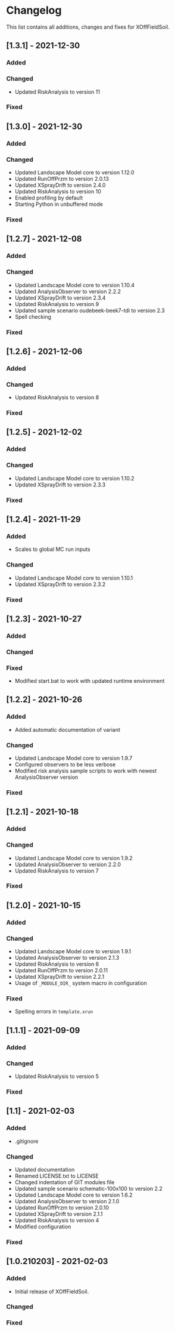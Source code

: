 # Changelog
This list contains all additions, changes and fixes for XOffFieldSoil.

## [1.3.1] - 2021-12-30
### Added
### Changed
- Updated RiskAnalysis to version 11
### Fixed

## [1.3.0] - 2021-12-30
### Added
### Changed
- Updated Landscape Model core to version 1.12.0
- Updated RunOffPrzm to version 2.0.13
- Updated XSprayDrift to version 2.4.0
- Updated RiskAnalysis to version 10
- Enabled profiling by default
- Starting Python in unbuffered mode
### Fixed

## [1.2.7] - 2021-12-08
### Added
### Changed
- Updated Landscape Model core to version 1.10.4
- Updated AnalysisObserver to version 2.2.2
- Updated XSprayDrift to version 2.3.4
- Updated RiskAnalysis to version 9
- Updated sample scenario oudebeek-beek7-tdi to version 2.3
- Spell checking
### Fixed

## [1.2.6] - 2021-12-06
### Added
### Changed
- Updated RiskAnalysis to version 8
### Fixed

## [1.2.5] - 2021-12-02
### Added
### Changed
- Updated Landscape Model core to version 1.10.2
- Updated XSprayDrift to version 2.3.3
### Fixed

## [1.2.4] - 2021-11-29
### Added
- Scales to global MC run inputs
### Changed
- Updated Landscape Model core to version 1.10.1
- Updated XSprayDrift to version 2.3.2
### Fixed

## [1.2.3] - 2021-10-27
### Added
### Changed
### Fixed
- Modified start.bat to work with updated runtime environment

## [1.2.2] - 2021-10-26
### Added
- Added automatic documentation of variant
### Changed
- Updated Landscape Model core to version 1.9.7
- Configured observers to be less verbose
- Modified risk analysis sample scripts to work with newest AnalysisObserver version
### Fixed

## [1.2.1] - 2021-10-18
### Added
### Changed
- Updated Landscape Model core to version 1.9.2
- Updated AnalysisObserver to version 2.2.0
- Updated RiskAnalysis to version 7
### Fixed

## [1.2.0] - 2021-10-15
### Added
### Changed
- Updated Landscape Model core to version 1.9.1
- Updated AnalysisObserver to version 2.1.3
- Updated RiskAnalysis to version 6
- Updated RunOffPrzm to version 2.0.11
- Updated XSprayDrift to version 2.2.1
- Usage of `_MODULE_DIR_` system macro in configuration
### Fixed
- Spelling errors in `template.xrun`

## [1.1.1] - 2021-09-09
### Added
### Changed
- Updated RiskAnalysis to version 5
### Fixed

## [1.1] - 2021-02-03
### Added
- .gitignore
### Changed
- Updated documentation
- Renamed LICENSE.txt to LICENSE
- Changed indentation of GIT modules file
- Updated sample scenario schematic-100x100 to version 2.2
- Updated Landscape Model core to version 1.6.2
- Updated AnalysisObserver to version 2.1.0
- Updated RunOffPrzm to version 2.0.10
- Updated XSprayDrift to version 2.1.1
- Updated RiskAnalysis to version 4
- Modified configuration
### Fixed
 
## [1.0.210203] - 2021-02-03
### Added
- Initial release of XOffFieldSoil.
### Changed
### Fixed
